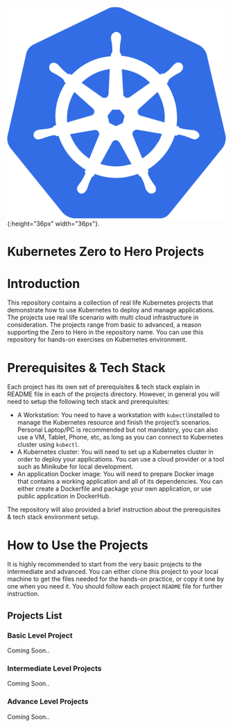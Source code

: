 ![alt text](./kubernetes-icon.png?raw=true){:height="36px" width="36px"}.
# Kubernetes Zero to Hero Projects

# Introduction

This repository contains a collection of real life Kubernetes projects that demonstrate how to use Kubernetes to deploy and manage applications. The projects use real life scenario with multi cloud infrastructure in consideration. The projects range from basic to advanced, a reason supporting the Zero to Hero in the repository name. You can use this repository for hands-on exercises on Kubernetes environment.

# Prerequisites & Tech Stack

Each project has its own set of prerequisites & tech stack explain in README file in each of the projects directory. However, in general you will need to setup the following tech stack and prerequisites:

- A Workstation: You need to have a workstation with `kubectl`installed to manage the Kubernetes resource and finish the project’s scenarios. Personal Laptop/PC is recommended but not mandatory, you can also use a VM, Tablet, Phone, etc, as long as you can connect to Kubernetes cluster using `kubectl`.
- A Kubernetes cluster: You will need to set up a Kubernetes cluster in order to deploy your applications. You can use a cloud provider or a tool such as Minikube for local development.
- An application Docker image: You will need to prepare Docker image that contains a working application and all of its dependencies. You can either create a Dockerfile and package your own application, or use public application in DockerHub.

The repository will also provided a brief instruction about the prerequisites & tech stack environment setup.

# How to Use the Projects

It is highly recommended to start from the very basic projects to the intermediate and advanced. You can either clone this project to your local machine to get the files needed for the hands-on practice, or copy it one by one when you need it. You should follow each project `README` file for further instruction.

## Projects List

### Basic Level Project

Coming Soon..

### Intermediate Level Projects

Coming Soon..

### Advance Level Projects

Coming Soon..
